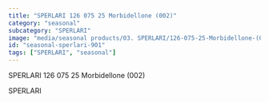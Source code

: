 ```yaml
---
title: "SPERLARI 126 075 25 Morbidellone (002)"
category: "seasonal"
subcategory: "SPERLARI"
image: "media/seasonal products/03. SPERLARI/126-075-25-Morbidellone-(002).jpg"
id: "seasonal-sperlari-901"
tags: ["SPERLARI", "seasonal"]
---
```


SPERLARI 126 075 25 Morbidellone (002)

SPERLARI
